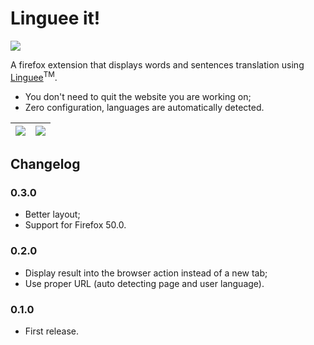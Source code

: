 # Linguee it!

[![](https://img.shields.io/badge/install-linguee--it-orange.svg?style=flat-square)](https://addons.mozilla.org/firefox/addon/linguee-it/)

A firefox extension that displays words and sentences translation using [Linguee](http://www.linguee.com/)<sup>TM</sup>.

- You don't need to quit the website you are working on;
- Zero configuration, languages are automatically detected.

![](https://addons.cdn.mozilla.net/user-media/previews/full/180/180421.png?modified=1479864010) | ![](https://addons.cdn.mozilla.net/user-media/previews/full/180/180420.png?modified=1479864009)
------------ | -------------

## Changelog

### 0.3.0

- Better layout;
- Support for Firefox 50.0.

### 0.2.0

- Display result into the browser action instead of a new tab;
- Use proper URL (auto detecting page and user language).

### 0.1.0

- First release.
